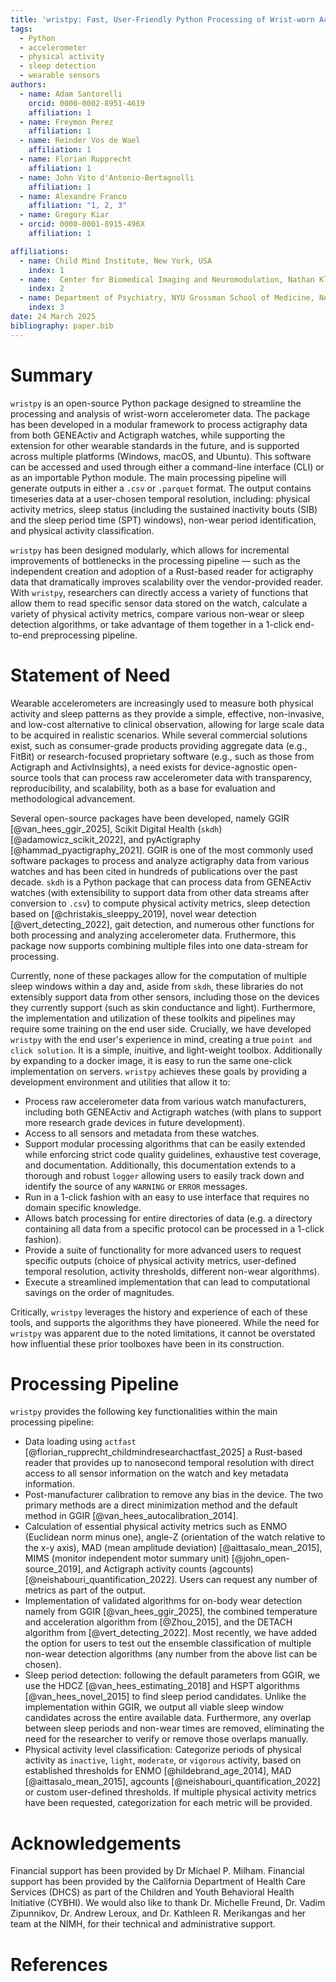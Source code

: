 ```yaml
---
title: 'wristpy: Fast, User-Friendly Python Processing of Wrist-worn Accelerometer Data'
tags:
  - Python
  - accelerometer
  - physical activity
  - sleep detection
  - wearable sensors
authors:
  - name: Adam Santorelli
    orcid: 0000-0002-8951-4619
    affiliation: 1
  - name: Freymon Perez
    affiliation: 1
  - name: Reinder Vos de Wael
    affiliation: 1
  - name: Florian Rupprecht
    affiliation: 1
  - name: John Vito d'Antonio-Bertagnolli
    affiliation: 1
  - name: Alexandre Franco
    affiliation: "1, 2, 3"
  - name: Gregory Kiar
  - orcid: 0000-0001-8915-496X
    affiliation: 1

affiliations:
  - name: Child Mind Institute, New York, USA
    index: 1
  - name:  Center for Biomedical Imaging and Neuromodulation, Nathan Kline Institute, Orangeburg, NY, USA 
    index: 2
  - name: Department of Psychiatry, NYU Grossman School of Medicine, New York, NY, USA 
    index: 3
date: 24 March 2025
bibliography: paper.bib
---
```


# Summary

`wristpy` is an open-source Python package designed to streamline the processing and analysis of wrist-worn accelerometer data. The package has been developed in a modular framework to process actigraphy data from both GENEActiv and Actigraph watches, while supporting the extension for other wearable standards in the future, and is supported across multiple platforms (Windows, macOS, and Ubuntu). This software can be accessed and used through either a command-line interface (CLI) or as an importable Python module. The main processing pipeline will generate outputs in either a `.csv` or `.parquet` format. The output contains timeseries data at a user-chosen temporal resolution, including: physical activity metrics, sleep status (including the sustained inactivity bouts (SIB) and the sleep period time (SPT) windows), non-wear period identification, and physical activity classification.


`wristpy` has been designed modularly, which allows for incremental improvements of bottlenecks in the processing pipeline — such as the independent creation and adoption of a Rust-based reader for actigraphy data that dramatically improves scalability over the vendor-provided reader. With `wristpy`, researchers can directly access a variety of functions that allow them to read specific sensor data stored on the watch, calculate a variety of physical activity metrics, compare various non-wear or sleep detection algorithms, or take advantage of them together in a 1-click end-to-end preprocessing pipeline.


# Statement of Need

Wearable accelerometers are increasingly used to measure both physical activity and sleep patterns as they provide a simple, effective, non-invasive, and low-cost alternative to clinical observation, allowing for large scale data to be acquired in realistic scenarios. While several commercial solutions exist, such as consumer-grade products providing aggregate data (e.g., FitBit) or research-focused proprietary software (e.g., such as those from Actigraph and ActivInsights), a need exists for device-agnostic open-source tools that can process raw accelerometer data with transparency, reproducibility, and scalability, both as a base for evaluation and methodological advancement.

Several open-source packages have been developed, namely GGIR [@van_hees_ggir_2025], Scikit Digital Health (`skdh`) [@adamowicz_scikit_2022], and pyActigraphy [@hammad_pyactigraphy_2021]. GGIR is one of the most commonly used software packages to process and analyze actigraphy data from various watches and has been cited in hundreds of publications over the past decade. `skdh` is a Python package that can process data from GENEActiv watches (with extensibility to support data from other data streams after conversion to `.csv`) to compute physical activity metrics, sleep detection based on [@christakis_sleeppy_2019], novel wear detection [@vert_detecting_2022], gait detection, and numerous other functions for both processing and analyzing accelerometer data. Fruthermore, this package now supports combining multiple files into one data-stream for processing.

Currently, none of these packages allow for the computation of multiple sleep windows within a day and, aside from `skdh`, these libraries do not extensibly support data from other sensors, including those on the devices they currently support (such as skin conductance and light). Furthermore, the implementation and utilization of these toolkits and pipelines may require some training on the end user side. Crucially, we have developed `wristpy` with the end user's experience in mind, creating a true `point and click solution`. It is a simple, inuitive, and light-weight toolbox. Additionally by expanding to a docker image, it is easy to run the same one-click implementation on servers. `wristpy` achieves these goals by providing a development environment and utilities that allow it to:
- Process raw accelerometer data from various watch manufacturers, including both GENEActiv and Actigraph watches (with plans to support more research grade devices in future development).
- Access to all sensors and metadata from these watches.
- Support modular processing algorithms that can be easily extended while enforcing strict code quality guidelines, exhaustive test coverage, and documentation. Additionally, this documentation extends to a thorough and robust `logger` allowing users to easily track down and identify the source of any `WARNING` or `ERROR` messages.
- Run in a 1-click fashion with an easy to use interface that requires no domain specific knowledge. 
- Allows batch processing for entire directories of data (e.g. a directory containing all data from a specific protocol can be processed in a 1-click fashion).
- Provide a suite of functionality for more advanced users to request specific outputs (choice of physical activity metrics, user-defined temporal resolution, activity thresholds, different non-wear algorithms).
- Execute a streamlined implementation that can lead to computational savings on the order of magnitudes.

Critically, `wristpy` leverages the history and experience of each of these tools, and supports the algorithms they have pioneered. While the need for `wristpy` was apparent due to the noted limitations, it cannot be overstated how influential these prior toolboxes have been in its construction.


# Processing Pipeline

`wristpy` provides the following key functionalities within the main processing pipeline:

- Data loading using `actfast` [@florian_rupprecht_childmindresearchactfast_2025] a Rust-based reader that provides up to nanosecond temporal resolution with direct access to all sensor information on the watch and key metadata information.
- Post-manufacturer calibration to remove any bias in the device. The two primary methods are a direct minimization method and the default method in GGIR [@van_hees_autocalibration_2014].
- Calculation of essential physical activity metrics such as ENMO (Euclidean norm minus one), angle-Z (orientation of the watch relative to the x-y axis), MAD (mean amplitude deviation) [@aittasalo_mean_2015], MIMS (monitor independent motor summary unit) [@john_open-source_2019], and Actigraph activity counts (agcounts) [@neishabouri_quantification_2022]. Users can request any number of metrics as part of the output.
- Implementation of validated algorithms for on-body wear detection namely from GGIR [@van_hees_ggir_2025], the combined temperature and acceleration algorithm from [@Zhou_2015], and the DETACH algorithm from [@vert_detecting_2022]. Most recently, we have added the option for users to test out the ensemble classification of multiple non-wear detection algorithms (any number from the above list can be chosen).
- Sleep period detection: following the default parameters from GGIR, we use the HDCZ [@van_hees_estimating_2018] and HSPT algorithms [@van_hees_novel_2015] to find sleep period candidates. Unlike the implementation within GGIR, we output all viable sleep window candidates across the entire available data. Furthermore, any overlap between sleep periods and non-wear times are removed, eliminating the need for the researcher to verify or remove those overlaps manually.
- Physical activity level classification: Categorize periods of physical activity as `inactive`, `light`, `moderate`, or `vigorous` activity, based on established thresholds for ENMO [@hildebrand_age_2014], MAD [@aittasalo_mean_2015], agcounts [@neishabouri_quantification_2022] or custom user-defined thresholds. If multiple physical activity metrics have been requested, categorization for each metric will be provided.

# Acknowledgements 
Financial support has been provided by Dr Michael P. Milham. Financial support has been provided by the California Department of Health Care Services (DHCS) as part of the Children and Youth Behavioral Health Initiative (CYBHI). We would also like to thank Dr. Michelle Freund, Dr. Vadim Zipunnikov, Dr. Andrew Leroux, and Dr. Kathleen R. Merikangas and her team at the NIMH, for their technical and administrative support.


# References
